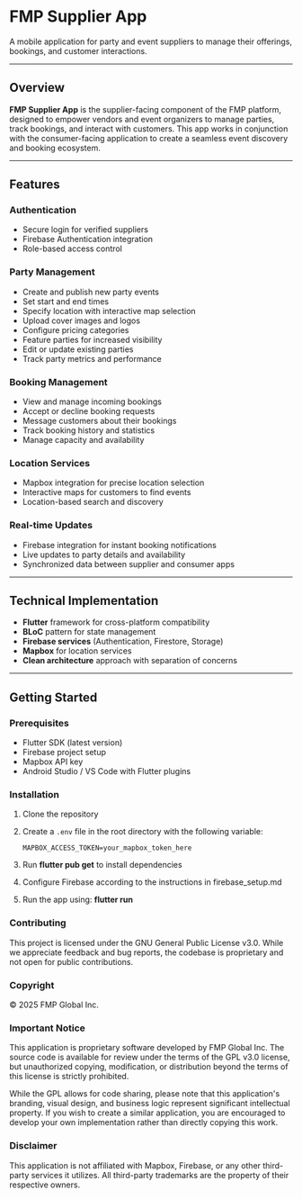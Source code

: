 # **FMP Supplier App**

A mobile application for party and event suppliers to manage their offerings, bookings, and customer interactions.

---

## **Overview**

**FMP Supplier App** is the supplier-facing component of the FMP platform, designed to empower vendors and event organizers to manage parties, track bookings, and interact with customers. This app works in conjunction with the consumer-facing application to create a seamless event discovery and booking ecosystem.

---

## **Features**

### **Authentication**
- Secure login for verified suppliers  
- Firebase Authentication integration  
- Role-based access control  

### **Party Management**
- Create and publish new party events  
- Set start and end times  
- Specify location with interactive map selection  
- Upload cover images and logos  
- Configure pricing categories  
- Feature parties for increased visibility  
- Edit or update existing parties  
- Track party metrics and performance  

### **Booking Management**
- View and manage incoming bookings  
- Accept or decline booking requests  
- Message customers about their bookings  
- Track booking history and statistics  
- Manage capacity and availability  

### **Location Services**
- Mapbox integration for precise location selection  
- Interactive maps for customers to find events  
- Location-based search and discovery  

### **Real-time Updates**
- Firebase integration for instant booking notifications  
- Live updates to party details and availability  
- Synchronized data between supplier and consumer apps  

---

## **Technical Implementation**

- **Flutter** framework for cross-platform compatibility  
- **BLoC** pattern for state management  
- **Firebase services** (Authentication, Firestore, Storage)  
- **Mapbox** for location services  
- **Clean architecture** approach with separation of concerns  

---

## **Getting Started**

### **Prerequisites**
- Flutter SDK (latest version)  
- Firebase project setup  
- Mapbox API key  
- Android Studio / VS Code with Flutter plugins  

### **Installation**
1. Clone the repository  
2. Create a `.env` file in the root directory with the following variable:

   ```env
   MAPBOX_ACCESS_TOKEN=your_mapbox_token_here
3. Run **flutter pub get** to install dependencies
4. Configure Firebase according to the instructions in firebase_setup.md
5. Run the app using: **flutter run**

### **Contributing**
This project is licensed under the GNU General Public License v3.0.
While we appreciate feedback and bug reports, the codebase is proprietary and not open for public contributions.

### **Copyright**
© 2025 FMP Global Inc.

### Important Notice
This application is proprietary software developed by FMP Global Inc.
The source code is available for review under the terms of the GPL v3.0 license, but unauthorized copying, modification, or distribution beyond the terms of this license is strictly prohibited.

While the GPL allows for code sharing, please note that this application's branding, visual design, and business logic represent significant intellectual property. If you wish to create a similar application, you are encouraged to develop your own implementation rather than directly copying this work.

### Disclaimer
This application is not affiliated with Mapbox, Firebase, or any other third-party services it utilizes.
All third-party trademarks are the property of their respective owners.

